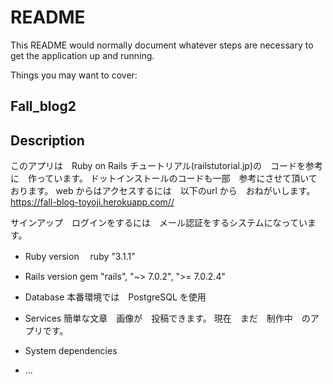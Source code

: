 # README

This README would normally document whatever steps are necessary to get the
application up and running.

Things you may want to cover:


## Fall_blog2

## Description
このアプリは　Ruby on Rails チュートリアル(railstutorial.jp)の　コードを参考に　作っています。
ドットインストールのコードも一部　参考にさせて頂いております。
web からはアクセスするには　以下のurl から　おねがいします。
https://fall-blog-toyoji.herokuapp.com//

サインアップ　ログインをするには　メール認証をするシステムになっています。

* Ruby version
　ruby "3.1.1"

* Rails version
  gem "rails", "~> 7.0.2", ">= 7.0.2.4"

* Database
  本番環境では　PostgreSQL を使用

* Services
  簡単な文章　画像が　投稿できます。
  現在　まだ　制作中　のアプリです。



* System dependencies

* ...
